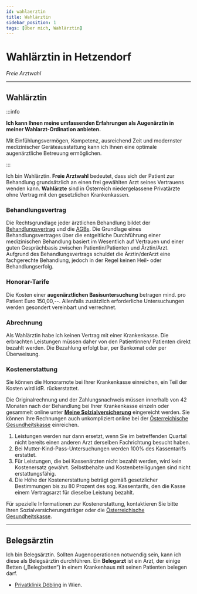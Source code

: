 ```yaml
---
id: wahlaerztin
title: Wahlärztin 
sidebar_position: 1
tags: [Über mich, Wahlärztin]
---
```


# Wahlärztin in Hetzendorf

*Freie Arztwahl*

------

## Wahlärztin

:::info

**Ich kann Ihnen meine umfassenden Erfahrungen als Augenärztin in meiner Wahlarzt-Ordination anbieten.** 

Mit Einfühlungsvermögen, Kompetenz, ausreichend Zeit und modernster medizinischer Geräteausstattung kann ich Ihnen eine optimale augenärztliche Betreuung ermöglichen. 

:::

Ich bin Wahlärztin. **Freie Arztwahl** bedeutet, dass sich der Patient zur Behandlung grundsätzlich an einen frei gewählten Arzt seines Vertrauens wenden  kann. **Wahlärzte** sind in Österreich niedergelassene Privatärzte ohne Vertrag mit den gesetzlichen Krankenkassen. 

### Behandlungsvertrag

Die Rechtsgrundlage jeder ärztlichen Behandlung bildet der [Behandlungsvertrag](/docs/Kontakt/Rechtliche-Hinweise/Behandlungsvertrag) und die [AGBs](/docs/Kontakt/Rechtliche-Hinweise/AGB). Die Grundlage eines Behandlungsvertrages über die entgeltliche Durchführung einer medizinischen Behandlung basiert im Wesentlich auf Vertrauen und einer guten Gesprächbasis zwischen Patientin/Patienten und Ärztin/Arzt. Aufgrund des Behandlungsvertrags schuldet die Ärztin/derArzt eine fachgerechte Behandlung, jedoch in der Regel keinen Heil- oder Behandlungserfolg.

### Honorar-Tarife

Die Kosten einer **augenärztlichen Basisuntersuchung** betragen mind. pro Patient Euro 150,00,--. Allenfalls zusätzlich erforderliche Untersuchungen werden gesondert vereinbart und verrechnet. 

### Abrechnung

Als Wahlärztin habe ich keinen Vertrag mit einer Krankenkasse. Die erbrachten Leistungen müssen daher von den Patientinnen/ Patienten direkt bezahlt werden. Die Bezahlung erfolgt bar, per Bankomat oder per Überweisung. 

### Kostenerstattung 

Sie können die Honorarnote bei Ihrer Krankenkasse einreichen, ein Teil der Kosten wird idR. rückerstattet. 

Die Originalrechnung und der Zahlungsnachweis müssen innerhalb von 42 Monaten nach der Behandlung bei Ihrer Krankenkasse einzeln oder gesammelt online unter **[Meine Solzialversicherung](https://www.meinesv.at/)** eingereicht werden. Sie können Ihre Rechnungen auch unkompliziert online bei der [Österreichische Gesundheitskasse](https://www.gesundheitskasse.at/cdscontent/?contentid=10007.837677) einreichen.

1. Leistungen werden nur dann ersetzt, wenn Sie im betreffenden Quartal nicht bereits einen anderen Arzt derselben Fachrichtung besucht haben.
2. Bei Mutter-Kind-Pass-Untersuchungen werden 100% des Kassentarifs erstattet.
3. Für Leistungen, die bei Kassenärzten nicht bezahlt werden, wird kein Kostenersatz gewährt. Selbstbehalte und Kostenbeteiligungen sind nicht erstattungsfähig.
4. Die Höhe der Kostenerstattung beträgt gemäß gesetzlicher Bestimmungen bis zu 80 Prozent des sog. Kassentarifs, den die Kasse einem Vertragsarzt für dieselbe Leistung bezahlt.

Für spezielle Informationen zur Kostenerstattung, kontaktieren Sie bitte Ihren Sozialversicherungsträger oder die [Österreichische Gesundheitskasse](https://www.gesundheitskasse.at/).

------



## Belegsärztin

Ich bin Belegsärztin. Sollten Augenoperationen notwendig sein, kann ich diese als Belegsärztin durchführen. Ein **Belegarzt** ist ein Arzt, der einige Betten („Belegbetten“) in einem Krankenhaus mit seinen Patienten belegen darf.

- [Privatklinik Döbling](https://www.privatklinik-doebling.at/de/startseite) in Wien.

